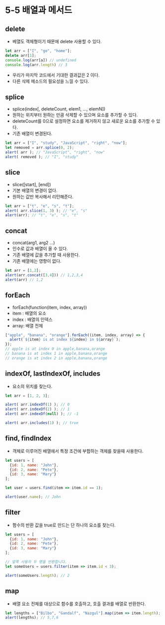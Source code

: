 # 5-5 배열과 메서드


## delete
- 베열도 객체형이기 때문에 delete 사용할 수 있다.
```javascript
let arr = ["I", "go", "home"];
delete arr[1];
console.log(arr[a]) // undefined
console.log(arr.length) // 3
```
- 우리가 마지막 코드에서 기대한 결과값은 2 이다.
- 다른 삭제 메소드의 필요성을 느낄 수 있다.

## splice
- splice(index[, deleteCount, elem1, ..., elemN])
- 원하는 위치부터 원하는 만큼 삭제할 수 있으며 요소를 추가할 수 있다.
- deleteCount를 0으로 설정하면 요소를 제거하지 않고 새로운 요소를 추가할 수 있다.
- 기존 배열이 변경된다.
```javascript
let arr = ["I", "study", "JavaScript", "right", "now"];
let removed = arr.splice(0, 2);
alert( arr ); // "JavaScript", "right", "now"
alert( removed ); // "I", "study"
```
## slice
- slice([start], [end])
- 기본 배열의 변경이 없다.
- 원하는 값만 복사해서 리턴해준다.
```javascript
let arr = ["t", "e", "s", "t"];
alert( arr.slice(1, 3) ); // "e", "s"
alert(arr); // "t", "e", "s", "t"
```

## concat
- concat(arg1, arg2 ...)
- 인수로 값과 배열이 올 수 있다.
- 기존 배열에 값을 추가할 때 사용한다.
- 기존 배열에는 영향이 없다.
```javascript
let arr = [1,2];
alert(arr.concat([3,4])) // 1,2,3,4
alert(arr) // 1,2
```

## forEach
- forEach(function(item, index, array))
- item : 배열의 요소
- index : 배열의 인덱스
- array: 배열 전체
```javascript
["apple", "banana", "orange"].forEach((item, index, array) => {
  alert(`${item} is at index ${index} in ${array}`);
});
// apple is at index 0 in apple,banana,orange
// banana is at index 1 in apple,banana,orange
// orange is at index 2 in apple,banana,orange
```

## indexOf, lastIndexOf, includes
- 요소의 위치를 찾는다.
```javascript
let arr = [1, 2, 3];

alert( arr.indexOf(1) ); // 0
alert( arr.indexOf(2) ); // 1
alert( arr.indexOf(null) ); // -1

alert( arr.includes(1) ); // true
```
## find, findIndex
- 객체로 이루어진 배열에서 특정 조건에 부합하는 객체를 찾을때 사용한다.
```javascript
let users = [
  {id: 1, name: "John"},
  {id: 2, name: "Pete"},
  {id: 3, name: "Mary"}
];

let user = users.find(item => item.id == 1);

alert(user.name); // John
```

## filter
- 함수의 반환 값을 true로 만드는 단 하나의 요소를 찾는다.
```javascript
let users = [
  {id: 1, name: "John"},
  {id: 2, name: "Pete"},
  {id: 3, name: "Mary"}
];

// 앞쪽 사용자 두 명을 반환합니다.
let someUsers = users.filter(item => item.id < 3);

alert(someUsers.length); // 2
```

## map
- 배열 요소 전체를 대상으로 함수를 호출하고, 호출 결과를 배열로 반환한다.
```javascript
let lengths = ["Bilbo", "Gandalf", "Nazgul"].map(item => item.length);
alert(lengths); // 5,7,6
```
